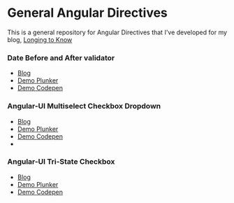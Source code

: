 # General Angular Directives

This is a general repository for Angular Directives that I've developed for my blog, [Longing to Know](https://long2know.com)

### Date Before and After validator
  - [Blog](https://long2know.com/2015/07/angular-date-before-and-after-validation/)
  - [Demo Plunker](http://plnkr.co/0QNA31rdRIHOPVsk77mq)
  - [Demo Codepen](http://codepen.io/long2know/pen/ZGPvdg)

### Angular-UI Multiselect Checkbox Dropdown
  - [Blog](https://long2know.com/2015/07/angular-multiselect-dropdown/)
  - [Demo Plunker](http://plnkr.co/H3WdhUL8OQpfcR1mFlnb)
  - [Demo Codepen](http://codepen.io/long2know/pen/PqLRyZ)
  - 
  ### Angular-UI Tri-State Checkbox
  - [Blog](https://long2know.com/2015/04/angular-tri-state-checkbox/)
  - [Demo Plunker](http://plnkr.co/kRQuyk8w6uNcFyWxEFdJ)
  - [Demo Codepen](http://codepen.io/long2know/pen/NqJYQg)
